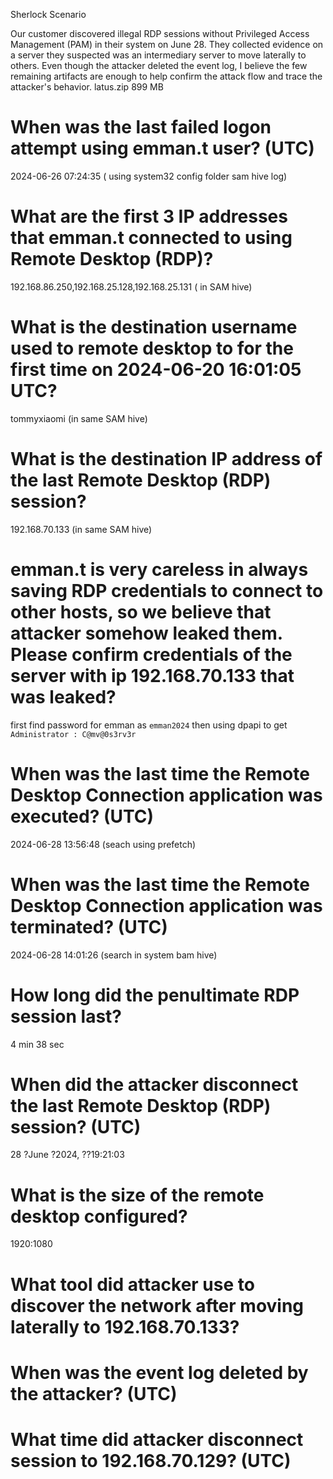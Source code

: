 Sherlock Scenario

Our customer discovered illegal RDP sessions without Privileged Access Management (PAM) in their system on June 28. They collected evidence on a server they suspected was an intermediary server to move laterally to others. Even though the attacker deleted the event log, I believe the few remaining artifacts are enough to help confirm the attack flow and trace the attacker's behavior.
latus.zip
899 MB

# When was the last failed logon attempt using emman.t user? (UTC)
2024-06-26 07:24:35 ( using system32 config folder sam hive log)

# What are the first 3 IP addresses that emman.t connected to using Remote Desktop (RDP)?
192.168.86.250,192.168.25.128,192.168.25.131 ( in SAM hive)

# What is the destination username used to remote desktop to for the first time on 2024-06-20 16:01:05 UTC?
tommyxiaomi (in same SAM hive)

# What is the destination IP address of the last Remote Desktop (RDP) session?
192.168.70.133 (in same SAM hive)

# emman.t is very careless in always saving RDP credentials to connect to other hosts, so we believe that attacker somehow leaked them. Please confirm credentials of the server with ip 192.168.70.133 that was leaked?
first find password for emman as `emman2024` then using dpapi to get `Administrator : C@mv@0s3rv3r`


# When was the last time the Remote Desktop Connection application was executed? (UTC)
2024-06-28 13:56:48 (seach using prefetch)

# When was the last time the Remote Desktop Connection application was terminated? (UTC)
2024-06-28 14:01:26 (search in system bam hive)

# How long did the penultimate RDP session last?
4 min 38 sec

# When did the attacker disconnect the last Remote Desktop (RDP) session? (UTC)
28 ?June ?2024, ??19:21:03

# What is the size of the remote desktop configured?
1920:1080

# What tool did attacker use to discover the network after moving laterally to 192.168.70.133?

# When was the event log deleted by the attacker? (UTC)

# What time did attacker disconnect session to 192.168.70.129? (UTC)
